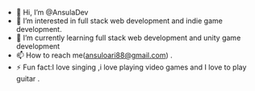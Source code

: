 - 👋 Hi, I’m @AnsulaDev
- 👀 I’m interested in full stack web development and indie game development.
- 🌱 I’m currently learning  full stack web development and unity game development
- 📫 How to reach me(ansuloari88@gmail.com) .
- ⚡ Fun fact:I love singing ,i love playing video games and I love to play guitar .

<!---
AnsulaDev/AnsulaDev is a ✨ special ✨ repository because its `README.md` (this file) appears on your GitHub profile.
You can click the Preview link to take a look at your changes.
--->
